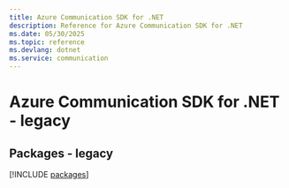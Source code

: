 ```yaml
---
title: Azure Communication SDK for .NET
description: Reference for Azure Communication SDK for .NET
ms.date: 05/30/2025
ms.topic: reference
ms.devlang: dotnet
ms.service: communication
---
```

# Azure Communication SDK for .NET - legacy
## Packages - legacy
[!INCLUDE [packages](communication-index.md)]